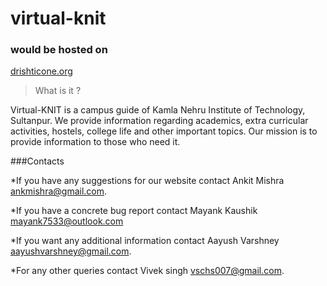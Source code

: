# virtual-knit
### would be hosted on
[drishticone.org](www.drishticone.org)
>What is it ?

Virtual-KNIT is a campus guide of Kamla Nehru Institute of Technology, Sultanpur. We provide information regarding academics, extra curricular activities, hostels, college life and other important topics. Our mission is to provide information to those who need it.

###Contacts

*If you have any suggestions for our website contact Ankit Mishra <ankmishra@gmail.com>.

*If you have a concrete bug report contact Mayank Kaushik <mayank7533@outlook.com>

*If you want any additional information contact Aayush Varshney <aayushvarshney@gmail.com>.

*For any other queries contact Vivek singh <vschs007@gmail.com>.
